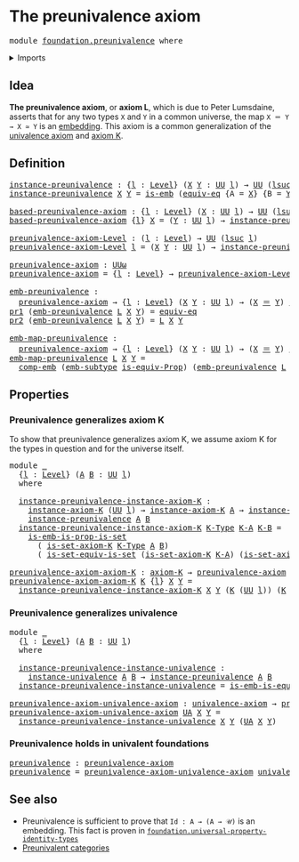 # The preunivalence axiom

<pre class="Agda"><a id="36" class="Keyword">module</a> <a id="43" href="foundation.preunivalence.html" class="Module">foundation.preunivalence</a> <a id="68" class="Keyword">where</a>
</pre>
<details><summary>Imports</summary>

<pre class="Agda"><a id="124" class="Keyword">open</a> <a id="129" class="Keyword">import</a> <a id="136" href="foundation.dependent-pair-types.html" class="Module">foundation.dependent-pair-types</a>
<a id="168" class="Keyword">open</a> <a id="173" class="Keyword">import</a> <a id="180" href="foundation.embeddings.html" class="Module">foundation.embeddings</a>
<a id="202" class="Keyword">open</a> <a id="207" class="Keyword">import</a> <a id="214" href="foundation.equivalences.html" class="Module">foundation.equivalences</a>
<a id="238" class="Keyword">open</a> <a id="243" class="Keyword">import</a> <a id="250" href="foundation.sets.html" class="Module">foundation.sets</a>
<a id="266" class="Keyword">open</a> <a id="271" class="Keyword">import</a> <a id="278" href="foundation.univalence.html" class="Module">foundation.univalence</a>
<a id="300" class="Keyword">open</a> <a id="305" class="Keyword">import</a> <a id="312" href="foundation.universe-levels.html" class="Module">foundation.universe-levels</a>

<a id="340" class="Keyword">open</a> <a id="345" class="Keyword">import</a> <a id="352" href="foundation-core.identity-types.html" class="Module">foundation-core.identity-types</a>
<a id="383" class="Keyword">open</a> <a id="388" class="Keyword">import</a> <a id="395" href="foundation-core.subtypes.html" class="Module">foundation-core.subtypes</a>
</pre>
</details>

## Idea

**The preunivalence axiom**, or **axiom L**, which is due to Peter Lumsdaine,
asserts that for any two types `X` and `Y` in a common universe, the map
`X ＝ Y → X ≃ Y` is an [embedding](foundation-core.embeddings.md). This axiom is
a common generalization of the [univalence axiom](foundation.univalence.md) and
[axiom K](foundation-core.sets.md).

## Definition

<pre class="Agda"><a id="instance-preunivalence"></a><a id="817" href="foundation.preunivalence.html#817" class="Function">instance-preunivalence</a> <a id="840" class="Symbol">:</a> <a id="842" class="Symbol">{</a><a id="843" href="foundation.preunivalence.html#843" class="Bound">l</a> <a id="845" class="Symbol">:</a> <a id="847" href="Agda.Primitive.html#742" class="Postulate">Level</a><a id="852" class="Symbol">}</a> <a id="854" class="Symbol">(</a><a id="855" href="foundation.preunivalence.html#855" class="Bound">X</a> <a id="857" href="foundation.preunivalence.html#857" class="Bound">Y</a> <a id="859" class="Symbol">:</a> <a id="861" href="Agda.Primitive.html#388" class="Primitive">UU</a> <a id="864" href="foundation.preunivalence.html#843" class="Bound">l</a><a id="865" class="Symbol">)</a> <a id="867" class="Symbol">→</a> <a id="869" href="Agda.Primitive.html#388" class="Primitive">UU</a> <a id="872" class="Symbol">(</a><a id="873" href="Agda.Primitive.html#931" class="Primitive">lsuc</a> <a id="878" href="foundation.preunivalence.html#843" class="Bound">l</a><a id="879" class="Symbol">)</a>
<a id="881" href="foundation.preunivalence.html#817" class="Function">instance-preunivalence</a> <a id="904" href="foundation.preunivalence.html#904" class="Bound">X</a> <a id="906" href="foundation.preunivalence.html#906" class="Bound">Y</a> <a id="908" class="Symbol">=</a> <a id="910" href="foundation-core.embeddings.html#1086" class="Function">is-emb</a> <a id="917" class="Symbol">(</a><a id="918" href="foundation-core.univalence.html#855" class="Function">equiv-eq</a> <a id="927" class="Symbol">{</a><a id="928" class="Argument">A</a> <a id="930" class="Symbol">=</a> <a id="932" href="foundation.preunivalence.html#904" class="Bound">X</a><a id="933" class="Symbol">}</a> <a id="935" class="Symbol">{</a><a id="936" class="Argument">B</a> <a id="938" class="Symbol">=</a> <a id="940" href="foundation.preunivalence.html#906" class="Bound">Y</a><a id="941" class="Symbol">})</a>

<a id="based-preunivalence-axiom"></a><a id="945" href="foundation.preunivalence.html#945" class="Function">based-preunivalence-axiom</a> <a id="971" class="Symbol">:</a> <a id="973" class="Symbol">{</a><a id="974" href="foundation.preunivalence.html#974" class="Bound">l</a> <a id="976" class="Symbol">:</a> <a id="978" href="Agda.Primitive.html#742" class="Postulate">Level</a><a id="983" class="Symbol">}</a> <a id="985" class="Symbol">(</a><a id="986" href="foundation.preunivalence.html#986" class="Bound">X</a> <a id="988" class="Symbol">:</a> <a id="990" href="Agda.Primitive.html#388" class="Primitive">UU</a> <a id="993" href="foundation.preunivalence.html#974" class="Bound">l</a><a id="994" class="Symbol">)</a> <a id="996" class="Symbol">→</a> <a id="998" href="Agda.Primitive.html#388" class="Primitive">UU</a> <a id="1001" class="Symbol">(</a><a id="1002" href="Agda.Primitive.html#931" class="Primitive">lsuc</a> <a id="1007" href="foundation.preunivalence.html#974" class="Bound">l</a><a id="1008" class="Symbol">)</a>
<a id="1010" href="foundation.preunivalence.html#945" class="Function">based-preunivalence-axiom</a> <a id="1036" class="Symbol">{</a><a id="1037" href="foundation.preunivalence.html#1037" class="Bound">l</a><a id="1038" class="Symbol">}</a> <a id="1040" href="foundation.preunivalence.html#1040" class="Bound">X</a> <a id="1042" class="Symbol">=</a> <a id="1044" class="Symbol">(</a><a id="1045" href="foundation.preunivalence.html#1045" class="Bound">Y</a> <a id="1047" class="Symbol">:</a> <a id="1049" href="Agda.Primitive.html#388" class="Primitive">UU</a> <a id="1052" href="foundation.preunivalence.html#1037" class="Bound">l</a><a id="1053" class="Symbol">)</a> <a id="1055" class="Symbol">→</a> <a id="1057" href="foundation.preunivalence.html#817" class="Function">instance-preunivalence</a> <a id="1080" href="foundation.preunivalence.html#1040" class="Bound">X</a> <a id="1082" href="foundation.preunivalence.html#1045" class="Bound">Y</a>

<a id="preunivalence-axiom-Level"></a><a id="1085" href="foundation.preunivalence.html#1085" class="Function">preunivalence-axiom-Level</a> <a id="1111" class="Symbol">:</a> <a id="1113" class="Symbol">(</a><a id="1114" href="foundation.preunivalence.html#1114" class="Bound">l</a> <a id="1116" class="Symbol">:</a> <a id="1118" href="Agda.Primitive.html#742" class="Postulate">Level</a><a id="1123" class="Symbol">)</a> <a id="1125" class="Symbol">→</a> <a id="1127" href="Agda.Primitive.html#388" class="Primitive">UU</a> <a id="1130" class="Symbol">(</a><a id="1131" href="Agda.Primitive.html#931" class="Primitive">lsuc</a> <a id="1136" href="foundation.preunivalence.html#1114" class="Bound">l</a><a id="1137" class="Symbol">)</a>
<a id="1139" href="foundation.preunivalence.html#1085" class="Function">preunivalence-axiom-Level</a> <a id="1165" href="foundation.preunivalence.html#1165" class="Bound">l</a> <a id="1167" class="Symbol">=</a> <a id="1169" class="Symbol">(</a><a id="1170" href="foundation.preunivalence.html#1170" class="Bound">X</a> <a id="1172" href="foundation.preunivalence.html#1172" class="Bound">Y</a> <a id="1174" class="Symbol">:</a> <a id="1176" href="Agda.Primitive.html#388" class="Primitive">UU</a> <a id="1179" href="foundation.preunivalence.html#1165" class="Bound">l</a><a id="1180" class="Symbol">)</a> <a id="1182" class="Symbol">→</a> <a id="1184" href="foundation.preunivalence.html#817" class="Function">instance-preunivalence</a> <a id="1207" href="foundation.preunivalence.html#1170" class="Bound">X</a> <a id="1209" href="foundation.preunivalence.html#1172" class="Bound">Y</a>

<a id="preunivalence-axiom"></a><a id="1212" href="foundation.preunivalence.html#1212" class="Function">preunivalence-axiom</a> <a id="1232" class="Symbol">:</a> <a id="1234" href="Agda.Primitive.html#512" class="Primitive">UUω</a>
<a id="1238" href="foundation.preunivalence.html#1212" class="Function">preunivalence-axiom</a> <a id="1258" class="Symbol">=</a> <a id="1260" class="Symbol">{</a><a id="1261" href="foundation.preunivalence.html#1261" class="Bound">l</a> <a id="1263" class="Symbol">:</a> <a id="1265" href="Agda.Primitive.html#742" class="Postulate">Level</a><a id="1270" class="Symbol">}</a> <a id="1272" class="Symbol">→</a> <a id="1274" href="foundation.preunivalence.html#1085" class="Function">preunivalence-axiom-Level</a> <a id="1300" href="foundation.preunivalence.html#1261" class="Bound">l</a>

<a id="emb-preunivalence"></a><a id="1303" href="foundation.preunivalence.html#1303" class="Function">emb-preunivalence</a> <a id="1321" class="Symbol">:</a>
  <a id="1325" href="foundation.preunivalence.html#1212" class="Function">preunivalence-axiom</a> <a id="1345" class="Symbol">→</a> <a id="1347" class="Symbol">{</a><a id="1348" href="foundation.preunivalence.html#1348" class="Bound">l</a> <a id="1350" class="Symbol">:</a> <a id="1352" href="Agda.Primitive.html#742" class="Postulate">Level</a><a id="1357" class="Symbol">}</a> <a id="1359" class="Symbol">(</a><a id="1360" href="foundation.preunivalence.html#1360" class="Bound">X</a> <a id="1362" href="foundation.preunivalence.html#1362" class="Bound">Y</a> <a id="1364" class="Symbol">:</a> <a id="1366" href="Agda.Primitive.html#388" class="Primitive">UU</a> <a id="1369" href="foundation.preunivalence.html#1348" class="Bound">l</a><a id="1370" class="Symbol">)</a> <a id="1372" class="Symbol">→</a> <a id="1374" class="Symbol">(</a><a id="1375" href="foundation.preunivalence.html#1360" class="Bound">X</a> <a id="1377" href="foundation-core.identity-types.html#1953" class="Function Operator">＝</a> <a id="1379" href="foundation.preunivalence.html#1362" class="Bound">Y</a><a id="1380" class="Symbol">)</a> <a id="1382" href="foundation-core.embeddings.html#1495" class="Function Operator">↪</a> <a id="1384" class="Symbol">(</a><a id="1385" href="foundation.preunivalence.html#1360" class="Bound">X</a> <a id="1387" href="foundation-core.equivalences.html#2669" class="Function Operator">≃</a> <a id="1389" href="foundation.preunivalence.html#1362" class="Bound">Y</a><a id="1390" class="Symbol">)</a>
<a id="1392" href="foundation.dependent-pair-types.html#603" class="Field">pr1</a> <a id="1396" class="Symbol">(</a><a id="1397" href="foundation.preunivalence.html#1303" class="Function">emb-preunivalence</a> <a id="1415" href="foundation.preunivalence.html#1415" class="Bound">L</a> <a id="1417" href="foundation.preunivalence.html#1417" class="Bound">X</a> <a id="1419" href="foundation.preunivalence.html#1419" class="Bound">Y</a><a id="1420" class="Symbol">)</a> <a id="1422" class="Symbol">=</a> <a id="1424" href="foundation-core.univalence.html#855" class="Function">equiv-eq</a>
<a id="1433" href="foundation.dependent-pair-types.html#615" class="Field">pr2</a> <a id="1437" class="Symbol">(</a><a id="1438" href="foundation.preunivalence.html#1303" class="Function">emb-preunivalence</a> <a id="1456" href="foundation.preunivalence.html#1456" class="Bound">L</a> <a id="1458" href="foundation.preunivalence.html#1458" class="Bound">X</a> <a id="1460" href="foundation.preunivalence.html#1460" class="Bound">Y</a><a id="1461" class="Symbol">)</a> <a id="1463" class="Symbol">=</a> <a id="1465" href="foundation.preunivalence.html#1456" class="Bound">L</a> <a id="1467" href="foundation.preunivalence.html#1458" class="Bound">X</a> <a id="1469" href="foundation.preunivalence.html#1460" class="Bound">Y</a>

<a id="emb-map-preunivalence"></a><a id="1472" href="foundation.preunivalence.html#1472" class="Function">emb-map-preunivalence</a> <a id="1494" class="Symbol">:</a>
  <a id="1498" href="foundation.preunivalence.html#1212" class="Function">preunivalence-axiom</a> <a id="1518" class="Symbol">→</a> <a id="1520" class="Symbol">{</a><a id="1521" href="foundation.preunivalence.html#1521" class="Bound">l</a> <a id="1523" class="Symbol">:</a> <a id="1525" href="Agda.Primitive.html#742" class="Postulate">Level</a><a id="1530" class="Symbol">}</a> <a id="1532" class="Symbol">(</a><a id="1533" href="foundation.preunivalence.html#1533" class="Bound">X</a> <a id="1535" href="foundation.preunivalence.html#1535" class="Bound">Y</a> <a id="1537" class="Symbol">:</a> <a id="1539" href="Agda.Primitive.html#388" class="Primitive">UU</a> <a id="1542" href="foundation.preunivalence.html#1521" class="Bound">l</a><a id="1543" class="Symbol">)</a> <a id="1545" class="Symbol">→</a> <a id="1547" class="Symbol">(</a><a id="1548" href="foundation.preunivalence.html#1533" class="Bound">X</a> <a id="1550" href="foundation-core.identity-types.html#1953" class="Function Operator">＝</a> <a id="1552" href="foundation.preunivalence.html#1535" class="Bound">Y</a><a id="1553" class="Symbol">)</a> <a id="1555" href="foundation-core.embeddings.html#1495" class="Function Operator">↪</a> <a id="1557" class="Symbol">(</a><a id="1558" href="foundation.preunivalence.html#1533" class="Bound">X</a> <a id="1560" class="Symbol">→</a> <a id="1562" href="foundation.preunivalence.html#1535" class="Bound">Y</a><a id="1563" class="Symbol">)</a>
<a id="1565" href="foundation.preunivalence.html#1472" class="Function">emb-map-preunivalence</a> <a id="1587" href="foundation.preunivalence.html#1587" class="Bound">L</a> <a id="1589" href="foundation.preunivalence.html#1589" class="Bound">X</a> <a id="1591" href="foundation.preunivalence.html#1591" class="Bound">Y</a> <a id="1593" class="Symbol">=</a>
  <a id="1597" href="foundation.embeddings.html#3582" class="Function">comp-emb</a> <a id="1606" class="Symbol">(</a><a id="1607" href="foundation-core.subtypes.html#4988" class="Function">emb-subtype</a> <a id="1619" href="foundation.equivalences.html#11279" class="Function">is-equiv-Prop</a><a id="1632" class="Symbol">)</a> <a id="1634" class="Symbol">(</a><a id="1635" href="foundation.preunivalence.html#1303" class="Function">emb-preunivalence</a> <a id="1653" href="foundation.preunivalence.html#1587" class="Bound">L</a> <a id="1655" href="foundation.preunivalence.html#1589" class="Bound">X</a> <a id="1657" href="foundation.preunivalence.html#1591" class="Bound">Y</a><a id="1658" class="Symbol">)</a>
</pre>
## Properties

### Preunivalence generalizes axiom K

To show that preunivalence generalizes axiom K, we assume axiom K for the types
in question and for the universe itself.

<pre class="Agda"><a id="1849" class="Keyword">module</a> <a id="1856" href="foundation.preunivalence.html#1856" class="Module">_</a>
  <a id="1860" class="Symbol">{</a><a id="1861" href="foundation.preunivalence.html#1861" class="Bound">l</a> <a id="1863" class="Symbol">:</a> <a id="1865" href="Agda.Primitive.html#742" class="Postulate">Level</a><a id="1870" class="Symbol">}</a> <a id="1872" class="Symbol">(</a><a id="1873" href="foundation.preunivalence.html#1873" class="Bound">A</a> <a id="1875" href="foundation.preunivalence.html#1875" class="Bound">B</a> <a id="1877" class="Symbol">:</a> <a id="1879" href="Agda.Primitive.html#388" class="Primitive">UU</a> <a id="1882" href="foundation.preunivalence.html#1861" class="Bound">l</a><a id="1883" class="Symbol">)</a>
  <a id="1887" class="Keyword">where</a>

  <a id="1896" href="foundation.preunivalence.html#1896" class="Function">instance-preunivalence-instance-axiom-K</a> <a id="1936" class="Symbol">:</a>
    <a id="1942" href="foundation-core.sets.html#1113" class="Function">instance-axiom-K</a> <a id="1959" class="Symbol">(</a><a id="1960" href="Agda.Primitive.html#388" class="Primitive">UU</a> <a id="1963" href="foundation.preunivalence.html#1861" class="Bound">l</a><a id="1964" class="Symbol">)</a> <a id="1966" class="Symbol">→</a> <a id="1968" href="foundation-core.sets.html#1113" class="Function">instance-axiom-K</a> <a id="1985" href="foundation.preunivalence.html#1873" class="Bound">A</a> <a id="1987" class="Symbol">→</a> <a id="1989" href="foundation-core.sets.html#1113" class="Function">instance-axiom-K</a> <a id="2006" href="foundation.preunivalence.html#1875" class="Bound">B</a> <a id="2008" class="Symbol">→</a>
    <a id="2014" href="foundation.preunivalence.html#817" class="Function">instance-preunivalence</a> <a id="2037" href="foundation.preunivalence.html#1873" class="Bound">A</a> <a id="2039" href="foundation.preunivalence.html#1875" class="Bound">B</a>
  <a id="2043" href="foundation.preunivalence.html#1896" class="Function">instance-preunivalence-instance-axiom-K</a> <a id="2083" href="foundation.preunivalence.html#2083" class="Bound">K-Type</a> <a id="2090" href="foundation.preunivalence.html#2090" class="Bound">K-A</a> <a id="2094" href="foundation.preunivalence.html#2094" class="Bound">K-B</a> <a id="2098" class="Symbol">=</a>
    <a id="2104" href="foundation.sets.html#6275" class="Function">is-emb-is-prop-is-set</a>
      <a id="2132" class="Symbol">(</a> <a id="2134" href="foundation-core.sets.html#1584" class="Function">is-set-axiom-K</a> <a id="2149" href="foundation.preunivalence.html#2083" class="Bound">K-Type</a> <a id="2156" href="foundation.preunivalence.html#1873" class="Bound">A</a> <a id="2158" href="foundation.preunivalence.html#1875" class="Bound">B</a><a id="2159" class="Symbol">)</a>
      <a id="2167" class="Symbol">(</a> <a id="2169" href="foundation.sets.html#4578" class="Function">is-set-equiv-is-set</a> <a id="2189" class="Symbol">(</a><a id="2190" href="foundation-core.sets.html#1584" class="Function">is-set-axiom-K</a> <a id="2205" href="foundation.preunivalence.html#2090" class="Bound">K-A</a><a id="2208" class="Symbol">)</a> <a id="2210" class="Symbol">(</a><a id="2211" href="foundation-core.sets.html#1584" class="Function">is-set-axiom-K</a> <a id="2226" href="foundation.preunivalence.html#2094" class="Bound">K-B</a><a id="2229" class="Symbol">))</a>

<a id="preunivalence-axiom-axiom-K"></a><a id="2233" href="foundation.preunivalence.html#2233" class="Function">preunivalence-axiom-axiom-K</a> <a id="2261" class="Symbol">:</a> <a id="2263" href="foundation-core.sets.html#1304" class="Function">axiom-K</a> <a id="2271" class="Symbol">→</a> <a id="2273" href="foundation.preunivalence.html#1212" class="Function">preunivalence-axiom</a>
<a id="2293" href="foundation.preunivalence.html#2233" class="Function">preunivalence-axiom-axiom-K</a> <a id="2321" href="foundation.preunivalence.html#2321" class="Bound">K</a> <a id="2323" class="Symbol">{</a><a id="2324" href="foundation.preunivalence.html#2324" class="Bound">l</a><a id="2325" class="Symbol">}</a> <a id="2327" href="foundation.preunivalence.html#2327" class="Bound">X</a> <a id="2329" href="foundation.preunivalence.html#2329" class="Bound">Y</a> <a id="2331" class="Symbol">=</a>
  <a id="2335" href="foundation.preunivalence.html#1896" class="Function">instance-preunivalence-instance-axiom-K</a> <a id="2375" href="foundation.preunivalence.html#2327" class="Bound">X</a> <a id="2377" href="foundation.preunivalence.html#2329" class="Bound">Y</a> <a id="2379" class="Symbol">(</a><a id="2380" href="foundation.preunivalence.html#2321" class="Bound">K</a> <a id="2382" class="Symbol">(</a><a id="2383" href="Agda.Primitive.html#388" class="Primitive">UU</a> <a id="2386" href="foundation.preunivalence.html#2324" class="Bound">l</a><a id="2387" class="Symbol">))</a> <a id="2390" class="Symbol">(</a><a id="2391" href="foundation.preunivalence.html#2321" class="Bound">K</a> <a id="2393" href="foundation.preunivalence.html#2327" class="Bound">X</a><a id="2394" class="Symbol">)</a> <a id="2396" class="Symbol">(</a><a id="2397" href="foundation.preunivalence.html#2321" class="Bound">K</a> <a id="2399" href="foundation.preunivalence.html#2329" class="Bound">Y</a><a id="2400" class="Symbol">)</a>
</pre>
### Preunivalence generalizes univalence

<pre class="Agda"><a id="2457" class="Keyword">module</a> <a id="2464" href="foundation.preunivalence.html#2464" class="Module">_</a>
  <a id="2468" class="Symbol">{</a><a id="2469" href="foundation.preunivalence.html#2469" class="Bound">l</a> <a id="2471" class="Symbol">:</a> <a id="2473" href="Agda.Primitive.html#742" class="Postulate">Level</a><a id="2478" class="Symbol">}</a> <a id="2480" class="Symbol">(</a><a id="2481" href="foundation.preunivalence.html#2481" class="Bound">A</a> <a id="2483" href="foundation.preunivalence.html#2483" class="Bound">B</a> <a id="2485" class="Symbol">:</a> <a id="2487" href="Agda.Primitive.html#388" class="Primitive">UU</a> <a id="2490" href="foundation.preunivalence.html#2469" class="Bound">l</a><a id="2491" class="Symbol">)</a>
  <a id="2495" class="Keyword">where</a>

  <a id="2504" href="foundation.preunivalence.html#2504" class="Function">instance-preunivalence-instance-univalence</a> <a id="2547" class="Symbol">:</a>
    <a id="2553" href="foundation-core.univalence.html#1032" class="Function">instance-univalence</a> <a id="2573" href="foundation.preunivalence.html#2481" class="Bound">A</a> <a id="2575" href="foundation.preunivalence.html#2483" class="Bound">B</a> <a id="2577" class="Symbol">→</a> <a id="2579" href="foundation.preunivalence.html#817" class="Function">instance-preunivalence</a> <a id="2602" href="foundation.preunivalence.html#2481" class="Bound">A</a> <a id="2604" href="foundation.preunivalence.html#2483" class="Bound">B</a>
  <a id="2608" href="foundation.preunivalence.html#2504" class="Function">instance-preunivalence-instance-univalence</a> <a id="2651" class="Symbol">=</a> <a id="2653" href="foundation-core.equivalences.html#19799" class="Function">is-emb-is-equiv</a>

<a id="preunivalence-axiom-univalence-axiom"></a><a id="2670" href="foundation.preunivalence.html#2670" class="Function">preunivalence-axiom-univalence-axiom</a> <a id="2707" class="Symbol">:</a> <a id="2709" href="foundation-core.univalence.html#1405" class="Function">univalence-axiom</a> <a id="2726" class="Symbol">→</a> <a id="2728" href="foundation.preunivalence.html#1212" class="Function">preunivalence-axiom</a>
<a id="2748" href="foundation.preunivalence.html#2670" class="Function">preunivalence-axiom-univalence-axiom</a> <a id="2785" href="foundation.preunivalence.html#2785" class="Bound">UA</a> <a id="2788" href="foundation.preunivalence.html#2788" class="Bound">X</a> <a id="2790" href="foundation.preunivalence.html#2790" class="Bound">Y</a> <a id="2792" class="Symbol">=</a>
  <a id="2796" href="foundation.preunivalence.html#2504" class="Function">instance-preunivalence-instance-univalence</a> <a id="2839" href="foundation.preunivalence.html#2788" class="Bound">X</a> <a id="2841" href="foundation.preunivalence.html#2790" class="Bound">Y</a> <a id="2843" class="Symbol">(</a><a id="2844" href="foundation.preunivalence.html#2785" class="Bound">UA</a> <a id="2847" href="foundation.preunivalence.html#2788" class="Bound">X</a> <a id="2849" href="foundation.preunivalence.html#2790" class="Bound">Y</a><a id="2850" class="Symbol">)</a>
</pre>
### Preunivalence holds in univalent foundations

<pre class="Agda"><a id="preunivalence"></a><a id="2915" href="foundation.preunivalence.html#2915" class="Function">preunivalence</a> <a id="2929" class="Symbol">:</a> <a id="2931" href="foundation.preunivalence.html#1212" class="Function">preunivalence-axiom</a>
<a id="2951" href="foundation.preunivalence.html#2915" class="Function">preunivalence</a> <a id="2965" class="Symbol">=</a> <a id="2967" href="foundation.preunivalence.html#2670" class="Function">preunivalence-axiom-univalence-axiom</a> <a id="3004" href="foundation.univalence.html#1273" class="Postulate">univalence</a>
</pre>
## See also

- Preunivalence is sufficient to prove that `Id : A → (A → 𝒰)` is an embedding.
  This fact is proven in
  [`foundation.universal-property-identity-types`](foundation.universal-property-identity-types.md)
- [Preunivalent categories](category-theory.preunivalent-categories.md)
